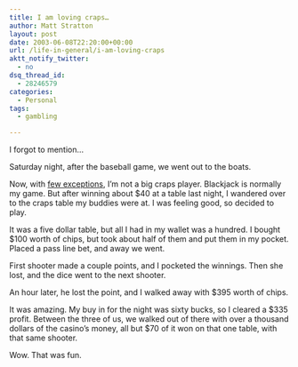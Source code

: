 ```yaml
---
title: I am loving craps…
author: Matt Stratton
layout: post
date: 2003-06-08T22:20:00+00:00
url: /life-in-general/i-am-loving-craps
aktt_notify_twitter:
  - no
dsq_thread_id:
  - 28246579
categories:
  - Personal
tags:
  - gambling

---
```

I forgot to mention&#8230;

Saturday night, after the baseball game, we went out to the boats.

Now, with [few exceptions][1], I&#8217;m not a big craps player. Blackjack is normally my game. But after winning about $40 at a table last night, I wandered over to the craps table my buddies were at. I was feeling good, so decided to play.

It was a five dollar table, but all I had in my wallet was a hundred. I bought $100 worth of chips, but took about half of them and put them in my pocket. Placed a pass line bet, and away we went.

First shooter made a couple points, and I pocketed the winnings. Then she lost, and the dice went to the next shooter.

An hour later, he lost the point, and I walked away with $395 worth of chips.

It was amazing. My buy in for the night was sixty bucks, so I cleared a $335 profit. Between the three of us, we walked out of there with over a thousand dollars of the casino&#8217;s money, all but $70 of it won on that one table, with that same shooter.

Wow. That was fun.

 [1]: https://www.livejournal.com/users/mugsy1274/126414.html#cutid1